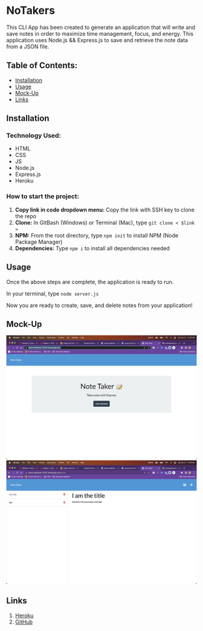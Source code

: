 # NoTakers
This CLI App has been created to generate an application that will write and save notes in order to maximize time management, focus, and energy. This application uses Node.js && Express.js to save and retrieve the note data from a JSON file. 


## Table of Contents:
* [Installation](#installation)
* [Usage](#usage)
* [Mock-Up](#mockup)
* [Links](#links)

## Installation

### Technology Used:  
* HTML
* CSS
* JS
* Node.js
* Express.js
* Heroku

### How to start the project:  
1. **Copy link in code dropdown menu:** Copy the link with SSH key to clone the repo
1. **Clone:** In GitBash (Windows) or Terminal (Mac), type `git clone < $link >`
1. **NPM:** From the root directory, type `npm init` to install NPM (Node Package Manager)
1. **Dependencies:** Type `npm i` to install all dependencies needed

## Usage
Once the above steps are complete, the application is ready to run.

In your terminal, type `node server.js`

Now you are ready to create, save, and delete notes from your application!

## Mock-Up
![Home Screen](./public/assets/notakerhome.png)
![Notes Screen](./public/assets/notakernote.png)

## Links
1. [Heroku](https://damp-badlands-70707.herokuapp.com/)
1. [GitHub](https://ashleybostrom.github.io/notakers/)
